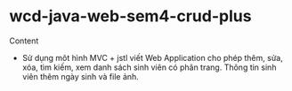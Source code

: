 # wcd-java-web-sem4-crud-plus
Content
- Sử dụng môt hình MVC + jstl viết Web Application cho phép thêm, sửa, xóa, tìm kiếm, xem danh sách sinh viên có phân trang. Thông tin sinh viên thêm ngày sinh và file ảnh.
